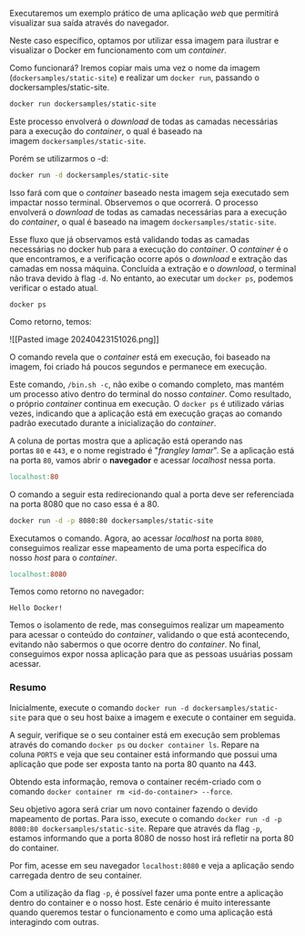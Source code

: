 
Executaremos um exemplo prático de uma aplicação _web_ que permitirá visualizar sua saída através do navegador.

Neste caso específico, optamos por utilizar essa imagem para ilustrar e visualizar o Docker em funcionamento com um _container_.

Como funcionará? Iremos copiar mais uma vez o nome da imagem (`dockersamples/static-site`) e realizar um `docker run`, passando o dockersamples/static-site.

```bash
docker run dockersamples/static-site
```

Este processo envolverá o _download_ de todas as camadas necessárias para a execução do _container_, o qual é baseado na imagem `dockersamples/static-site`.

Porém se utilizarmos o -d:

```bash
docker run -d dockersamples/static-site 
```

Isso fará com que o _container_ baseado nesta imagem seja executado sem impactar nosso terminal. Observemos o que ocorrerá. O processo envolverá o _download_ de todas as camadas necessárias para a execução do _container_, o qual é baseado na imagem `dockersamples/static-site`.

Esse fluxo que já observamos está validando todas as camadas necessárias no docker hub para a execução do _container_. O _container_ é o que encontramos, e a verificação ocorre após o _download_ e extração das camadas em nossa máquina. Concluída a extração e o _download_, o terminal não trava devido à flag `-d`. No entanto, ao executar um `docker ps`, podemos verificar o estado atual.

```undefined
docker ps
```

Como retorno, temos:

![[Pasted image 20240423151026.png]]

O comando revela que o _container_ está em execução, foi baseado na imagem, foi criado há poucos segundos e permanece em execução.

Este comando, `/bin.sh -c`, não exibe o comando completo, mas mantém um processo ativo dentro do terminal do nosso _container_. Como resultado, o próprio _container_ continua em execução. O `docker ps` é utilizado várias vezes, indicando que a aplicação está em execução graças ao comando padrão executado durante a inicialização do _container_.

A coluna de portas mostra que a aplicação está operando nas portas `80` e `443`, e o nome registrado é "_frangley lamar_". Se a aplicação está na porta `80`, vamos abrir o **navegador** e acessar _localhost_ nessa porta.

```makefile
localhost:80
```

O comando a seguir esta redirecionando qual a porta deve ser referenciada na porta 8080 que no caso essa é a 80.
```bash
docker run -d -p 8080:80 dockersamples/static-site 
```
Executamos o comando. Agora, ao acessar _localhost_ na porta `8080`, conseguimos realizar esse mapeamento de uma porta específica do nosso _host_ para o _container_.
```makefile
localhost:8080
```
Temos como retorno no navegador:

`Hello Docker!`

Temos o isolamento de rede, mas conseguimos realizar um mapeamento para acessar o conteúdo do _container_, validando o que está acontecendo, evitando não sabermos o que ocorre dentro do _container_. No final, conseguimos expor nossa aplicação para que as pessoas usuárias possam acessar.

### Resumo
Inicialmente, execute o comando `docker run -d dockersamples/static-site` para que o seu host baixe a imagem e execute o container em seguida.

A seguir, verifique se o seu container está em execução sem problemas através do comando `docker ps` ou `docker container ls`. Repare na coluna `PORTS` e veja que seu container está informando que possui uma aplicação que pode ser exposta tanto na porta 80 quanto na 443.

Obtendo esta informação, remova o container recém-criado com o comando `docker container rm <id-do-container> --force`.

Seu objetivo agora será criar um novo container fazendo o devido mapeamento de portas. Para isso, execute o comando `docker run -d -p 8080:80 dockersamples/static-site`. Repare que através da flag `-p`, estamos informando que a porta 8080 de nosso host irá refletir na porta 80 do container.

Por fim, acesse em seu navegador `localhost:8080` e veja a aplicação sendo carregada dentro de seu container.

Com a utilização da flag `-p`, é possível fazer uma ponte entre a aplicação dentro do container e o nosso host. Este cenário é muito interessante quando queremos testar o funcionamento e como uma aplicação está interagindo com outras.